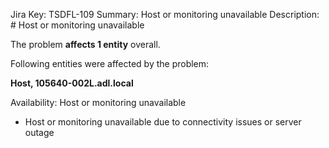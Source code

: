 Jira Key: TSDFL-109
Summary: Host or monitoring unavailable
Description: # Host or monitoring unavailable

The problem **affects 1 entity** overall.

Following entities were affected by the problem:

**Host, 105640-002L.adl.local**

Availability: Host or monitoring unavailable

- Host or monitoring unavailable due to connectivity issues or server outage
